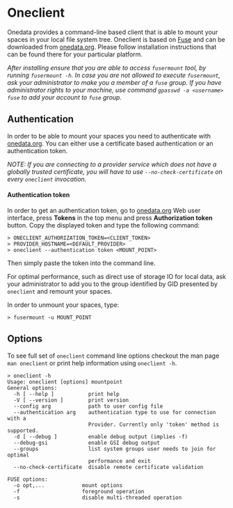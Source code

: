 # Oneclient

<!-- toc -->

Onedata provides a command-line based client that is able to mount your spaces in your local file system tree. Oneclient is based on [Fuse](https://github.com/libfuse/libfuse) and can be downloaded from [onedata.org](https://onedata.org/download). Please follow installation instructions that can be found there for your particular platform.

*After installing ensure that you are able to access `fusermount` tool, by running `fusermount -h`. In case you are not allowed to execute `fusermount`, ask your administrator to make you a member of a `fuse` group. If you have administrator rights to your machine, use command `gpasswd -a <username> fuse` to add your account to `fuse` group.*

## Authentication


In order to be able to mount your spaces you need to authenticate with [onedata.org](onedata.org). You can either use a certificate based authentication or an authentication token.

*NOTE: If you are connecting to a provider service which does not have a globally trusted certificate, you will have to use `--no-check-certificate` on every `oneclient` invocation.*

#### Authentication token
In order to get an authentication token, go to [onedata.org](onedata.org) Web user interface, press **Tokens** in the top menu and press **Authorization token** button. Copy the displayed token and type the following command:
~~~
> ONECLIENT_AUTHORIZATION_TOKEN=<CLIENT_TOKEN> 
> PROVIDER_HOSTNAME=<DEFAULT_PROVIDER>
> oneclient --authentication token <MOUNT_POINT>
~~~
Then simply paste the token into the command line.

<!--
#### X.509 Certificate
In case you have a valid X.509 certificate you can use it to mount your spaces without getting the access token.

The certificate has to be located in one of the following locations:
* Environment variable **X509_USER_PROXY**
* Active Grid proxy certificate in `/tmp/x509up_u0`
* Environment variable **X509_USER_CERT**
* `$HOME/.globus/usercert.pem`
* `$HOME/.globus/usercred.p12`
* `$HOME/.globus/*.p12`
* `$HOME/.globus/*.pem + .key`

In order to connect it to your account, go to *Manage account* page in Web user interface and click on your login name on the top menu. Next, select add certificate DN and paste the contents of your PEM certificate (without the private key).

Web interface will show a warning that this certificate is not verified yet, verification is done on first login using this certificate.


~~~
> oneclient --authentication certificate ./mnt/
Enter GRID pass phrase for your identity:
Warning ! You are trying to connect using unconfirmed certificate as: 'internal_Unknown_052b9069deba4fefc86c2904e60e9bc4'. Is it your account? (y/n): y
WARNING: For optimal performance, add user `USER` to following system groups and remount the filesystem:
	GID: 590774, space: `USER space`
oneclient has been successfully mounted in ./mnt
~~~

If this is the first time you are using this certificate to mount your spaces, `oneclient` will present a warning that the certificate is unverified and that this operation has to be confirmed.
-->


For optimal performance, such as direct use of storage IO for local data, ask your administrator to add you to the group identified by GID presented by `oneclient` and remount your spaces.

In order to unmount your spaces, type:
~~~
> fusermount -u MOUNT_POINT
~~~

## Options

To see full set of `oneclient` command line options checkout the man page `man oneclient` or print help information using `oneclient -h`.

~~~
> oneclient -h
Usage: oneclient [options] mountpoint
General options:
  -h [ --help ]           print help
  -V [ --version ]        print version
  --config arg            path to user config file
  --authentication arg    authentication type to use for connection with a
                          Provider. Currently only 'token' method is supported.
  -d [ --debug ]          enable debug output (implies -f)
  --debug-gsi             enable GSI debug output
  --groups                list system groups user needs to join for optimal
                          performance and exit
  --no-check-certificate  disable remote certificate validation

FUSE options:
  -o opt,...            mount options
  -f                    foreground operation
  -s                    disable multi-threaded operation
~~~
